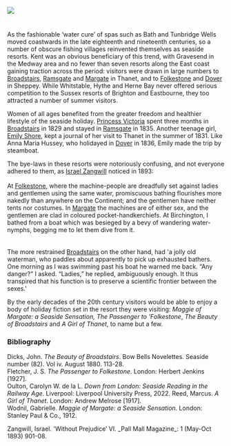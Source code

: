 <a href="https://juncture-digital.org"><img src="https://juncture-digital.org/images/ve-button.png"/></a>
<param author="Professor Carolyn Oulton" banner="/images/banners/19c.jpg" layout="vtl" title="Seaside resorts" ve-config=""/>

<param aliases="Gravesend" eid="Q676689" ve-entity=""/>
<param aliases="Sheppey" eid="Q1500299" ve-entity=""/>
<param aliases="Tunbridge Wells" eid="Q665489" ve-entity=""/>
<param aliases="Whitstable" eid="Q964785" ve-entity=""/>
<param aliases="Herne Bay" eid="Q929286" ve-entity=""/>

#

As the fashionable ‘water cure’ of spas such as Bath and Tunbridge Wells moved coastwards in the late eighteenth and nineteenth centuries, so a number of obscure fishing villages reinvented themselves as seaside resorts. Kent was an obvious beneficiary of this trend, with Gravesend in the Medway area and no fewer than seven resorts along the East coast gaining traction across the period: visitors were drawn in large numbers to [Broadstairs](/dickens/broadstairs-19th-century), [Ramsgate](/19c/19c-ramsgate) and [Margate](/19c/19c-margate) in Thanet, and to [Folkestone](/19c/19c-folkestone) and [Dover](/19c/19c-dover) in Sheppey. While Whitstable, Hythe and Herne Bay never offered serious competition to the Sussex resorts of Brighton and Eastbourne, they too attracted a number of summer visitors.
<param ve-image-v2 manifest="https://iiif.juncture-digital.org/gh:kent-map/images/19c/Margatefromtheparade.jpg/manifest.json">

Women of all ages benefited from the greater freedom and healthier lifestyle of the seaside holiday. [Princess Victoria](/19c/19c-victoria-biography) spent three months in [Broadstairs](/dickens/broadstairs-19th-century) in 1829 and stayed in [Ramsgate](/19c/19c-ramsgate) in 1835. Another teenage girl, [Emily Shore](/19c/19c-shore-biography), kept a journal of her visit to Thanet in the summer of 1831. Like Anna Maria Hussey, who holidayed in [Dover](/19c/19c-dover) in 1836, Emily made the trip by steamboat.
<param ve-image-v2 manifest="https://iiif.juncture-digital.org/wc:Queen_Victoria_as_a_young_woman%2C_by_F.W._Wilkin_Wellcome_L0012031.jpg/manifest.json">

The bye-laws in these resorts were notoriously confusing, and not everyone adhered to them, as [Israel Zangwill](/19c/19c-zangwill-biography) noticed in 1893:
<br/><br/>
 At [Folkestone](/19c/19c-folkestone), where the machine-people are dreadfully set against ladies and gentlemen using the same water, promiscuous bathing flourishes more nakedly than anywhere on the Continent; and the gentlemen have neither tents nor costumes. In [Margate](/19c/19c-margate) the machines are of either sex, and the gentlemen are clad in coloured pocket-handkerchiefs. At Birchington, I bathed from a boat which was  besieged by a bevy of wandering water-nymphs, begging me to let them dive from it.
<br/><br/>  
The more restrained [Broadstairs](/dickens/broadstairs-19th-century) on the other hand, had 'a jolly old waterman, who paddles about apparently to pick up exhausted bathers. One morning as I was swimming past his boat he warned me back. “Any danger?” I asked. “Ladies,” he replied, ambiguously enough. It thus transpired that his function is to preserve a scientific frontier between the sexes.'
<param ve-image-v2 manifest="https://iiif.juncture-digital.org/wc:Venus%27s_bathing%2C_a_woman_swimming_in_the_sea_at_Margate._Wellcome_L0017752.jpg/manifest.json">

By the early decades of the 20th century visitors would be able to enjoy a body of holiday fiction set in the resort they were visiting: _Maggie of Margate: a Seaside Sensation,_ _The Passenger to 'Folkestone_, _The Beauty of Broadstairs_ and _A Girl of Thanet_, to name but a few.
<param ve-image-v2 manifest="https://iiif.juncture-digital.org/wc:Westcliff-on-Sea._%28NBY_439605%29.jpg/manifest.json">

### Bibliography

Dicks, John. _The Beauty of Broadstairs_. Bow Bells Novelettes. Seaside number (82). Vol iv. August 1880. 113-28.   
Fletcher, J. S. _The Passenger to Folkestone_. London: Herbert Jenkins [1927].   
Oulton, Carolyn W. de la L. _Down from London: Seaside Reading in the Railway Age._ Liverpool: Liverpool University Press, 2022.
Reed, Marcus. _A Girl of Thanet_. London: Andrew Melrose [1917].   
Wodnil, Gabrielle. _Maggie of Margate: a Seaside Sensation_. London: Stanley Paul &amp; Co., 1912.   
<param ve-image-v2 manifest="https://iiif.juncture-digital.org/wc:From_the_gardens%2C_Broadstairs%2C_England-LCCN2002696431.jpg/manifest.json">
Zangwill, Israel. 'Without Prejudice’ VI. _Pall Mall Magazine_: 1 (May-Oct 1893) 901-08.

